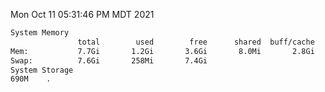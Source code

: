 Mon Oct 11 05:31:46 PM MDT 2021
```bash
System Memory
               total        used        free      shared  buff/cache   available
Mem:           7.7Gi       1.2Gi       3.6Gi       8.0Mi       2.8Gi       6.2Gi
Swap:          7.6Gi       258Mi       7.4Gi
System Storage
690M	.
```
```bash
